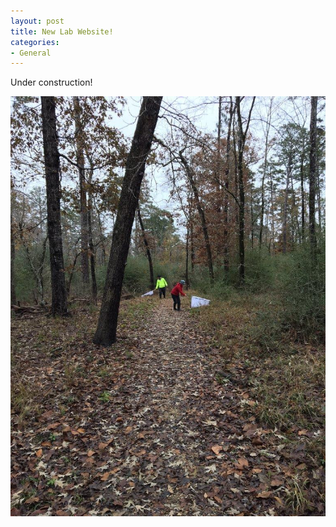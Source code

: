 ```yaml
---
layout: post
title: New Lab Website!
categories:
- General
---
```


Under construction!

![](/img/IMG_3077.jpg)
